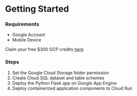 # Getting Started
### Requirements

* Google Account
* Mobile Device

Claim your free $300 GCP credits [here](https://cloud.google.com/free)

### Steps
1.	Set the Google Cloud Storage folder permission
2.	Create Cloud SQL dataset and table schemes
3.	Deploy the Python Flask app on Google App Engine
4.	Deploy containerized application components to Cloud Run
